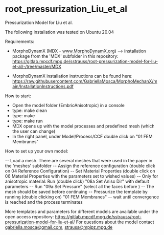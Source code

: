 # root_pressurization_Liu_et_al
Pressurization Model for Liu et al.

The following installation was tested on Ubuntu 20.04

Requirements:
- MorphoDynamX (MDX - www.MorphoDynamX.org) --> installation package from the 'MDX' subfolder in this repository: https://gitlab.mpcdf.mpg.de/sstrauss/root-pressurization-model-for-liu-et-al/-/tree/master/MDX

- MorphoDynamX installation instructions can be found here: https://raw.githubusercontent.com/GabriellaMosca/MorphoMechanX/main/InstallationInstructions.pdf

How to start:

- Open the model folder (EmbrioAnisotropic) in a console
- type: make clean
- type: make
- type: make run
- MDX opens up with the model processes and predefined mesh (which the user can change)
- In the right panel, under Model/Process/CCF  double click on "01 FEM Membranes"

How to set up your own model:

-- Load a mesh. There are several meshes that were used in the paper in the 'meshes' subfolder
-- Assign the reference configuration (double click on 04 Reference Configuration)
-- Set Material Properties (double click on 06 Material Properties with the parameters set to wished values)
-- Only for anisotropic material: Run (double click) "08a Set Aniso Dir" with default parameters
-- Run "09a Set Pressure" (select all the faces before )
-- The mesh should be saved before continuing
-- Pressurize the template by running (double clicking on) "01 FEM Membranes"
-- wait until convergence is reached and the process terminates


More templates and parameters for different models are available under the open access repository: https://gitlab.mpcdf.mpg.de/sstrauss/root-pressurization-model-for-liu-et-al/
For questions about the model contact gabriella.mosca@gmail.com, strauss@mpipz.mpg.de
